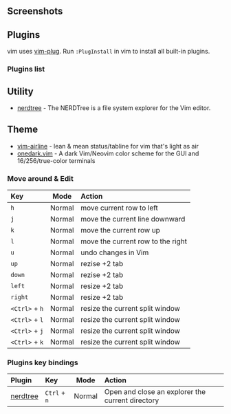 
## Screenshots


## Plugins

vim uses [vim-plug](https://github.com/junegunn/vim-plug). Run `:PlugInstall` in vim to install all built-in plugins.

### Plugins list

## Utility
- [nerdtree][nerdtree] - The NERDTree is a file system explorer for the Vim editor. 


## Theme
- [vim-airline][vim-airline] - lean & mean status/tabline for vim that's light as air
- [onedark.vim][onedark.vim] - A dark Vim/Neovim color scheme for the GUI and 16/256/true-color terminals 

### Move around & Edit

| Key            |      Mode      | Action                                  |
|:---------------|:--------------:|:----------------------------------------|
| `h`            |     Normal     | move current row to left                |
| `j`            |     Normal     | move the current line downward          |
| `k`            |     Normal     | move the current row up                 |
| `l`            |     Normal     | move the current row to the right       |
| `u`            |     Normal     | undo changes in Vim                     |
| `up`           |     Normal     | rezise +2 tab                           |
| `down`         |     Normal     | rezise +2 tab                           |
| `left`         |     Normal     | resize +2 tab                           |
| `right`        |     Normal     | resize +2 tab                           |
| `<Ctrl>` + `h` |     Normal     | resize the current split window         |
| `<Ctrl>` + `l` |     Normal     | resize the current split window         |
| `<Ctrl>` + `j` |     Normal     | resize the current split window         |
| `<Ctrl>` + `k` |     Normal     | resize the current split window         |

### Plugins key bindings

| Plugin                           | Key                      |      Mode     | Action                                                    |
|:---------------------------------|:-------------------------|:-------------:|:----------------------------------------------------------|
| [nerdtree][nerdtree]             | `Ctrl` + `n`             |     Normal    | Open and close an explorer the current directory                                         |


[vim-airline]:https://github.com/bling/vim-airline "https://github.com/bling/vim-airline"
[onedark.vim]:https://github.com/joshdick/onedark.vim "https://github.com/joshdick/onedark.vim"
[nerdtree]:https://github.com/preservim/nerdtree  "https://github.com/preservim/nerdtree"

